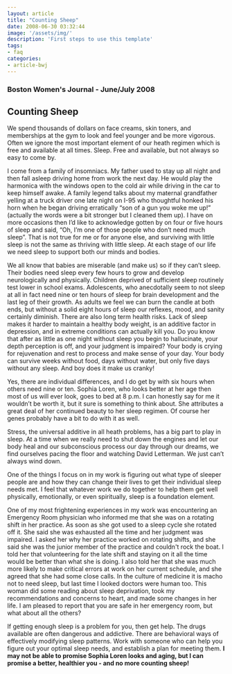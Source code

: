 ```yaml
---
layout: article
title: "Counting Sheep"
date: 2008-06-30 03:32:44
image: '/assets/img/'
description: 'First steps to use this template'
tags:
- faq
categories:
- article-bwj
---
```


### Boston Women's Journal - June/July 2008
 

## Counting Sheep

We spend thousands of dollars on face creams, skin toners, and memberships at the gym to look and feel younger and be more vigorous. Often we ignore the most important element of our heath regimen which is free and available at all times. Sleep. Free and available, but not always so easy to come by.

I come from a family of insomniacs. My father used to stay up all night and then fall asleep driving home from work the next day. He would play the harmonica with the windows open to the cold air while driving in the car to keep himself awake. A family legend talks about my maternal grandfather yelling at a truck driver one late night on I-95 who thoughtful honked his horn when he began driving erratically “son of a gun you woke me up!” (actually the words were a bit stronger but I cleaned them up). I have on more occasions then I’d like to acknowledge gotten by on four or five hours of sleep and said, “Oh, I’m one of those people who don’t need much sleep”. That is not true for me or for anyone else, and surviving with little sleep is not the same as thriving with little sleep. At each stage of our life we need sleep to support both our minds and bodies.

We all know that babies are miserable (and make us) so if they can’t sleep. Their bodies need sleep every few hours to grow and develop neurologically and physically. Children deprived of sufficient sleep routinely test lower in school exams. Adolescents, who anecdotally seem to not sleep at all in fact need nine or ten hours of sleep for brain development and the last leg of their growth. As adults we feel we can burn the candle at both ends, but without a solid eight hours of sleep our reflexes, mood, and sanity certainly diminish. There are also long term health risks. Lack of sleep makes it harder to maintain a healthy body weight, is an additive factor in depression, and in extreme conditions can actually kill you. Do you know that after as little as one night without sleep you begin to hallucinate, your depth perception is off, and your judgment is impaired? Your body is crying for rejuvenation and rest to process and make sense of your day. Your body can survive weeks without food, days without water, but only five days without any sleep. And boy does it make us cranky!

Yes, there are individual differences, and I do get by with six hours when others need nine or ten. Sophia Loren, who looks better at her age then most of us will ever look, goes to bed at 8 p.m. I can honestly say for me it wouldn’t be worth it, but it sure is something to think about. She attributes a great deal of her continued beauty to her sleep regimen. Of course her genes probably have a bit to do with it as well.

Stress, the universal additive in all heath problems, has a big part to play in sleep. At a time when we really need to shut down the engines and let our body heal and our subconscious process our day through our dreams, we find ourselves pacing the floor and watching David Letterman. We just can’t always wind down.

One of the things I focus on in my work is figuring out what type of sleeper people are and how they can change their lives to get their individual sleep needs met. I feel that whatever work we do together to help them get well physically, emotionally, or even spiritually, sleep is a foundation element.

One of my most frightening experiences in my work was encountering an Emergency Room physician who informed me that she was on a rotating shift in her practice. As soon as she got used to a sleep cycle she rotated off it. She said she was exhausted all the time and her judgment was impaired. I asked her why her practice worked on rotating shifts, and she said she was the junior member of the practice and couldn't rock the boat. I told her that volunteering for the late shift and staying on it all the time would be better than what she is doing. I also told her that she was much more likely to make critical errors at work on her current schedule, and she agreed that she had some close calls. In the culture of medicine it is macho not to need sleep, but last time I looked doctors were human too. This woman did some reading about sleep deprivation, took my recommendations and concerns to heart, and made some changes in her life. I am pleased to report that you are safe in her emergency room, but what about all the others?

If getting enough sleep is a problem for you, then get help. The drugs available are often dangerous and addictive. There are behavioral ways of effectively modifying sleep patterns. Work with someone who can help you figure out your optimal sleep needs, and establish a plan for meeting them. **I may not be able to promise Sophia Loren looks and aging, but I can promise a better, healthier you - and no more counting sheep!**
